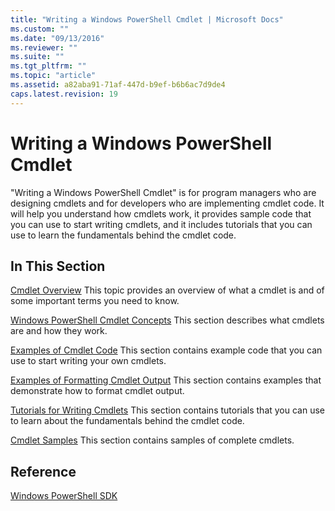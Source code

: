```yaml
---
title: "Writing a Windows PowerShell Cmdlet | Microsoft Docs"
ms.custom: ""
ms.date: "09/13/2016"
ms.reviewer: ""
ms.suite: ""
ms.tgt_pltfrm: ""
ms.topic: "article"
ms.assetid: a82aba91-71af-447d-b9ef-b6b6ac7d9de4
caps.latest.revision: 19
---
```

# Writing a Windows PowerShell Cmdlet
"Writing a Windows PowerShell Cmdlet" is for program managers who are designing cmdlets and for developers who are implementing cmdlet code. It will help you understand how cmdlets work, it provides sample code that you can use to start writing cmdlets, and it includes tutorials that you can use to learn the fundamentals behind the cmdlet code.

## In This Section
 [Cmdlet Overview](./cmdlet-overview.md)
 This topic provides an overview of what a cmdlet is and of some important terms you need to know.

 [Windows PowerShell Cmdlet Concepts](./windows-powershell-cmdlet-concepts.md)
 This section describes what cmdlets are and how they work.

 [Examples of Cmdlet Code](./examples-of-cmdlet-code.md)
 This section contains example code that you can use to start writing your own cmdlets.

 [Examples of Formatting Cmdlet Output](http://msdn.microsoft.com/en-us/65829249-124d-47d0-9bf3-8e397dc55855)
 This section contains examples that demonstrate how to format cmdlet output.

 [Tutorials for Writing Cmdlets](./tutorials-for-writing-cmdlets.md)
 This section contains tutorials that you can use to learn about the fundamentals behind the cmdlet code.

 [Cmdlet Samples](./cmdlet-samples.md)
 This section contains samples of complete cmdlets.

## Reference
 [Windows PowerShell SDK](../windows-powershell-reference.md)
